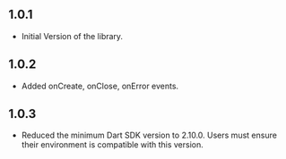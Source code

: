 ## 1.0.1

* Initial Version of the library.

## 1.0.2

* Added onCreate, onClose, onError events.

## 1.0.3

* Reduced the minimum Dart SDK version to 2.10.0. Users must ensure their environment is compatible with this version.
